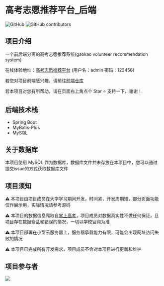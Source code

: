 # 高考志愿推荐平台_后端
![GitHub](https://img.shields.io/github/license/electronic-pig/gkvr_system_backend)
<img alt="GitHub contributors" src="https://img.shields.io/github/contributors/electronic-pig/gkvr_system_backend">
## 项目介绍
一个前后端分离的高考志愿推荐系统(gaokao volunteer recommendation system)

在线体验地址：[高考志愿推荐平台](http://gkvr.japaneast.cloudapp.azure.com) (用户名：admin 密码：123456)

若您对项目前端感兴趣，请前往[前端仓库](https://github.com/electronic-pig/gkvr_system_frontend)

若本项目对您有所帮助，请在页面右上角点个 Star ⭐ 支持一下，谢谢！
## 后端技术栈
- Spring Boot
- MyBatis-Plus
- MySQL
## 关于数据库
本项目使用 MySQL 作为数据库，数据库文件并未存放在本项目中，您可以通过提交issue的方式获取数据库文件
## 项目须知
⚠️ 本项目由项目成员在大学学习期间开发，时间紧，开发周期短，部分页面功能仅作展示用，实际情况请参考源码

⚠️ 本项目的数据信息爬取自[掌上高考](https://www.gaokao.cn/)，项目成员对数据真实性不做任何保证，且项目存在数据紊乱和错误的情况，一切以学校官网为准

⚠️ 本项目部署在小型云服务器上，服务器承载能力有限，可能会出现网址访问失败的情况

⚠️ 本项目已完成所有开发需求，项目成员不会对本项目进行更新和维护

## 项目参与者
<a href="https://github.com/electronic-pig/gkvr_system_backend/graphs/contributors">
  <img src="https://contrib.rocks/image?repo=electronic-pig/gkvr_system_backend" />
</a>
